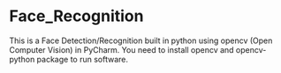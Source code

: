 # Face_Recognition
This is a Face Detection/Recognition built in python using opencv (Open Computer Vision) in PyCharm. 
You need to install opencv and opencv-python package to run software.
